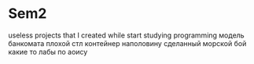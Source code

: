 # Sem2
useless projects that I created while start studying programming
модель банкомата
плохой стл контейнер
наполовину сделанный морской бой
какие то лабы по аоису
